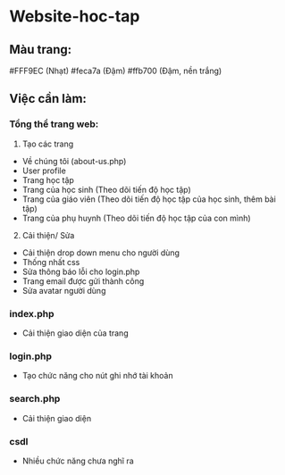 # Website-hoc-tap

## Màu trang: 
#FFF9EC (Nhạt)
#feca7a (Đậm)
#ffb700 (Đậm, nền trắng)

## Việc cần làm:

### Tổng thể trang web:
1. Tạo các trang
- Về chúng tôi (about-us.php)
- User profile
- Trang học tập
- Trang của học sinh (Theo dõi tiến độ học tập)
- Trang của giáo viên (Theo dõi tiến độ học tập của học sinh, thêm bài tập)
- Trang của phụ huynh (Theo dõi tiến độ học tập của con mình)

2. Cải thiện/ Sửa
- Cải thiện drop down menu cho người dùng
- Thống nhất css
- Sửa thông báo lỗi cho login.php
- Trang email được gửi thành công
- Sửa avatar người dùng

### index.php
- Cải thiện giao diện của trang

### login.php
- Tạo chức năng cho nút ghi nhớ tài khoản

### search.php
- Cải thiện giao diện

### csdl
- Nhiều chức năng chưa nghĩ ra
